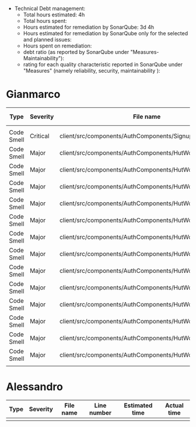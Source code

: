 
- Technical Debt management:
  - Total hours estimated: 4h 
  - Total hours spent: 
  - Hours estimated for remediation by SonarQube: 3d 4h
  - Hours estimated for remediation by SonarQube only for the selected and planned issues: 
  - Hours spent on remediation: 
  - debt ratio (as reported by SonarQube under "Measures-Maintainability"): 
  - rating for each quality characteristic reported in SonarQube under "Measures" (namely reliability, security, maintainability ):
	
# Gianmarco

| Type      | Severity | File name | Line number | Estimated time | Actual time |
| --------- | -------- | --------- | ----------- | -------------- | ----------- |
|           |          |           |             |                |             |
|   Code Smell   |    Critical     |    client/src/components/AuthComponents/SignupComponents.js    |     38           |      7m          |      5m     |
|   Code Smell   |    Major        |      client/src/components/AuthComponents/HutWorkerForm.js     |     140          |      5m          |      10m    |
|   Code Smell   |    Major        |      client/src/components/AuthComponents/HutWorkerForm.js     |     141          |      5m          |      10m    |
|   Code Smell   |    Major        |      client/src/components/AuthComponents/HutWorkerForm.js     |     143          |      5m          |      1m     |
|   Code Smell   |    Major        |      client/src/components/AuthComponents/HutWorkerForm.js     |     175          |      5m          |      1m     |
|   Code Smell   |    Major        |      client/src/components/AuthComponents/HutWorkerForm.js     |     185          |      5m          |      5m     |
|   Code Smell   |    Major        |      client/src/components/AuthComponents/HutWorkerForm.js     |     188          |      5m          |      1m     |
|   Code Smell   |    Major        |      client/src/components/AuthComponents/HutWorkerForm.js     |     142          |      5m          |      1m     |
|   Code Smell   |    Major        |      client/src/components/AuthComponents/HutWorkerForm.js     |     154          |      5m          |      3m     |
|   Code Smell   |    Major        |      client/src/components/AuthComponents/HutWorkerForm.js     |     155          |      5m          |      3m     |
|   Code Smell   |    Major        |      client/src/components/AuthComponents/HutWorkerForm.js     |     156          |      5m          |      3m     |
|   Code Smell   |    Major        |      client/src/components/AuthComponents/HutWorkerForm.js     |     171          |      5m          |      3m     |
|   Code Smell   |    Major        |      client/src/components/AuthComponents/HutWorkerForm.js     |     174          |      5m          |      3m     |
|   Code Smell   |    Major        |      client/src/components/AuthComponents/HutWorkerForm.js     |     180          |      5m          |      3m     |
|           |          |           |             |                |             |

# Alessandro 

| Type      | Severity | File name | Line number | Estimated time | Actual time |
| --------- | -------- | --------- | ----------- | -------------- | ----------- |
|           |          |           |             |                |             |
